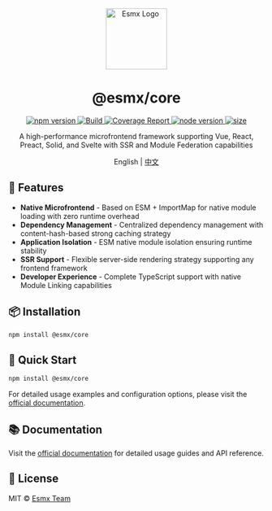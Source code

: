 <div align="center">
  <img src="https://esmx.dev/logo.svg?t=2025" width="120" alt="Esmx Logo" />
  <h1>@esmx/core</h1>
  
  <div>
    <a href="https://www.npmjs.com/package/@esmx/core">
      <img src="https://img.shields.io/npm/v/@esmx/core.svg" alt="npm version" />
    </a>
    <a href="https://github.com/esmnext/esmx/actions/workflows/build.yml">
      <img src="https://github.com/esmnext/esmx/actions/workflows/build.yml/badge.svg" alt="Build" />
    </a>
    <a href="https://esmx.dev/coverage/">
      <img src="https://img.shields.io/badge/coverage-live%20report-brightgreen" alt="Coverage Report" />
    </a>
    <a href="https://nodejs.org/">
      <img src="https://img.shields.io/node/v/@esmx/core.svg" alt="node version" />
    </a>
    <a href="https://bundlephobia.com/package/@esmx/core">
      <img src="https://img.shields.io/bundlephobia/minzip/@esmx/core" alt="size" />
    </a>
  </div>
  
  <p>A high-performance microfrontend framework supporting Vue, React, Preact, Solid, and Svelte with SSR and Module Federation capabilities</p>
  
  <p>
    English | <a href="https://github.com/esmnext/esmx/blob/master/packages/core/README.zh-CN.md">中文</a>
  </p>
</div>

## 🚀 Features

- **Native Microfrontend** - Based on ESM + ImportMap for native module loading with zero runtime overhead
- **Dependency Management** - Centralized dependency management with content-hash-based strong caching strategy
- **Application Isolation** - ESM native module isolation ensuring runtime stability
- **SSR Support** - Flexible server-side rendering strategy supporting any frontend framework
- **Developer Experience** - Complete TypeScript support with native Module Linking capabilities

## 📦 Installation

```bash
npm install @esmx/core
```

## 🚀 Quick Start

```bash
npm install @esmx/core
```

For detailed usage examples and configuration options, please visit the [official documentation](https://esmx.dev).

## 📚 Documentation

Visit the [official documentation](https://esmx.dev) for detailed usage guides and API reference.

## 📄 License

MIT © [Esmx Team](https://github.com/esmnext/esmx)